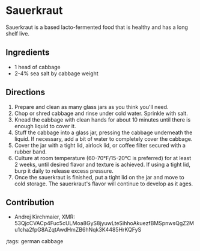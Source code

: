 # Sauerkraut

Sauerkraut is a based lacto-fermented food that is healthy and has a long shelf live.

## Ingredients

- 1 head of cabbage
- 2-4% sea salt by cabbage weight

## Directions

1. Prepare and clean as many glass jars as you think you'll need.
2. Chop or shred cabbage and rinse under cold water. Sprinkle with salt.
3. Knead the cabbage with clean hands for about 10 minutes until there is enough liquid to cover it.
4. Stuff the cabbage into a glass jar, pressing the cabbage underneath the liquid. If necessary, add a bit of water to completely cover the cabbage.
5. Cover the jar with a tight lid, airlock lid, or coffee filter secured with a rubber band.
6. Culture at room temperature (60-70°F/15-20°C is preferred) for at least 2 weeks, until desired flavor and texture is achieved. If using a tight lid, burp it daily to release excess pressure.
7. Once the sauerkraut is finished, put a tight lid on the jar and move to cold storage. The sauerkraut's flavor will continue to develop as it ages.

## Contribution

- Andrej Kirchmaier, XMR: 53QjcCVACp4Fuc5cULMoa8GyS8jyuwLteSihhoAkuezfBMSpnwsQgZ2Mu1cha2fpG8AZqtAwdHmZB6hNqk3K4485HrKQFyS

;tags: german cabbage
